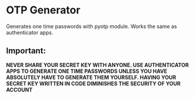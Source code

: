 # OTP Generator
 Generates one time passwords with pyotp module. Works the same as authenticator apps.

## Important:
 **NEVER SHARE YOUR SECRET KEY WITH ANYONE. USE AUTHENTICATOR APPS TO GENERATE ONE TIME PASSWORDS UNLESS YOU HAVE ABSOLUTELY HAVE TO GENERATE THEM YOURSELF. HAVING YOUR SECRET KEY WRITTEN IN CODE DIMINISHES THE SECURITY OF YOUR ACCOUNT**
